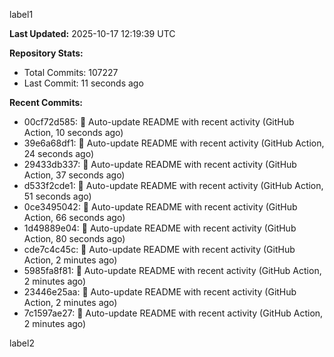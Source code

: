 
label1 
<!-- ACTIVITY_START -->
**Last Updated:** 2025-10-17 12:19:39 UTC

**Repository Stats:**
- Total Commits: 107227
- Last Commit: 11 seconds ago

**Recent Commits:**
- 00cf72d585: 🤖 Auto-update README with recent activity (GitHub Action, 10 seconds ago)
- 39e6a68df1: 🤖 Auto-update README with recent activity (GitHub Action, 24 seconds ago)
- 29433db337: 🤖 Auto-update README with recent activity (GitHub Action, 37 seconds ago)
- d533f2cde1: 🤖 Auto-update README with recent activity (GitHub Action, 51 seconds ago)
- 0ce3495042: 🤖 Auto-update README with recent activity (GitHub Action, 66 seconds ago)
- 1d49889e04: 🤖 Auto-update README with recent activity (GitHub Action, 80 seconds ago)
- cde7c4c45c: 🤖 Auto-update README with recent activity (GitHub Action, 2 minutes ago)
- 5985fa8f81: 🤖 Auto-update README with recent activity (GitHub Action, 2 minutes ago)
- 23446e25aa: 🤖 Auto-update README with recent activity (GitHub Action, 2 minutes ago)
- 7c1597ae27: 🤖 Auto-update README with recent activity (GitHub Action, 2 minutes ago)
<!-- ACTIVITY_END -->

label2

